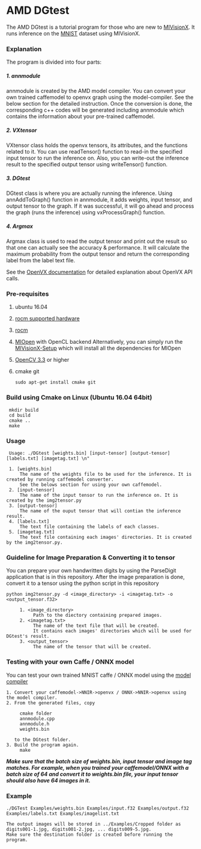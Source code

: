 # AMD DGtest

The AMD DGtest is a tutorial program for those who are new to [MIVisionX](https://github.com/GPUOpen-ProfessionalCompute-Libraries/MIVisionX). It runs inference on the [MNIST](http://yann.lecun.com/exdb/mnist/) dataset using MIVisionX.

### Explanation
The program is divided into four parts:

##### 1. annmodule

annmodule is created by the AMD model compiler. You can convert your own trained caffemodel to openvx graph using the model-compiler. See the below section for the detailed instruction.
Once the conversion is done, the corresponding c++ codes will be generated including annmodule which contains the information about your pre-trained caffemodel.

##### 2. VXtensor

VXtensor class holds the openvx tensors, its attributes, and the functions related to it.
You can use readTensor() function to read-in the specified input tensor to run the inference on.
Also, you can write-out the inference result to the specified output tensor using writeTensor() function.

##### 3. DGtest

DGtest class is where you are actually running the inference.
Using annAddToGraph() function in annmodule, it adds weights, input tensor, and output tensor to the graph.
If it was successful, it will go ahead and process the graph (runs the inference) using vxProcessGraph() function.

##### 4. Argmax

Argmax class is used to read the output tensor and print out the result so that one can actually see the accuracy & performance. 
It will calculate the maximum probability from the output tensor and return the corresponding label from the label text file.

See the [OpenVX documentation](https://www.khronos.org/registry/OpenVX/specs/1.0/html/index.html) for detailed explanation about OpenVX API calls.

### Pre-requisites
1. ubuntu 16.04
2. [rocm supported hardware](https://rocm.github.io/hardware.html)
3. [rocm](https://github.com/RadeonOpenCompute/ROCm#installing-from-amd-rocm-repositories)
4. [MIOpen](https://github.com/ROCmSoftwarePlatform/MIOpen) with OpenCL backend
   Alternatively, you can simply run the [MIVisionX-Setup](https://github.com/GPUOpen-ProfessionalCompute-Libraries/MIVisionX/blob/master/MIVisionX-setup.py) which will install all the dependencies for MIOpen
5. [OpenCV 3.3](https://opencv.org/opencv-3-3.html) or higher
6. cmake git

       sudo apt-get install cmake git

### Build using Cmake on Linux (Ubuntu 16.04 64bit)
     mkdir build
     cd build
     cmake ..
     make

### Usage
     Usage: ./DGtest [weights.bin] [input-tensor] [output-tensor] [labels.txt] [imagetag.txt] \n"
     
     1. [weights.bin]
         The name of the weights file to be used for the inference. It is created by running caffemodel converter.
         See the belows section for using your own caffemodel.
     2. [input-tensor]
         The name of the input tensor to run the inference on. It is created by the img2tensor.py
     3. [output-tensor]
         The name of the ouput tensor that will contian the inference result.
     4. [labels.txt]
         The text file containing the labels of each classes.
     5. [imagetag.txt]
         The text file containing each images' directories. It is created by the img2tensor.py. 
            
### Guideline for Image Preparation & Converting it to tensor
You can prepare your own handwritten digits by using the ParseDigit application that is in this repository.
After the image preparation is done, convert it to a tensor using the python script in this repository

    python img2tensor.py -d <image_directory> -i <imagetag.txt> -o <output_tensor.f32>
         
         1. <image_directory>
              Path to the diectory containing prepared images.
         2. <imagetag.txt>
              The name of the text file that will be created.
              It contains each images' directories which will be used for DGtest's result.
         3. <output_tensor>
              The name of the tensor that will be created.
     
### Testing with your own Caffe / ONNX model

You can test your own trained MNIST caffe / ONNX model using the [model compiler](https://github.com/GPUOpen-ProfessionalCompute-Libraries/MIVisionX/tree/master/model_compiler)
    
    1. Convert your caffemodel->NNIR->openvx / ONNX->NNIR->openvx using the model compiler.
    2. From the generated files, copy 
        
         cmake folder
         annmodule.cpp
         annmodule.h
         weights.bin
         
       to the DGtest folder.
    3. Build the program again.
         make
         
***Make sure that the batch size of weights.bin, input tensor and image tag matches.
For example, when you trained your caffemodel/ONNX with a batch size of 64 and convert it to weights.bin file, your input tensor should also have 64 images in it.***

### Example
    ./DGTest Examples/weights.bin Examples/input.f32 Examples/output.f32 Examples/labels.txt Examples/imagelist.txt 
    
    The output images will be stored in ../Examples/Cropped folder as digits001-1.jpg, digits001-2.jpg, ... digits009-5.jpg.
    Make sure the destination folder is created before running the program.
   
